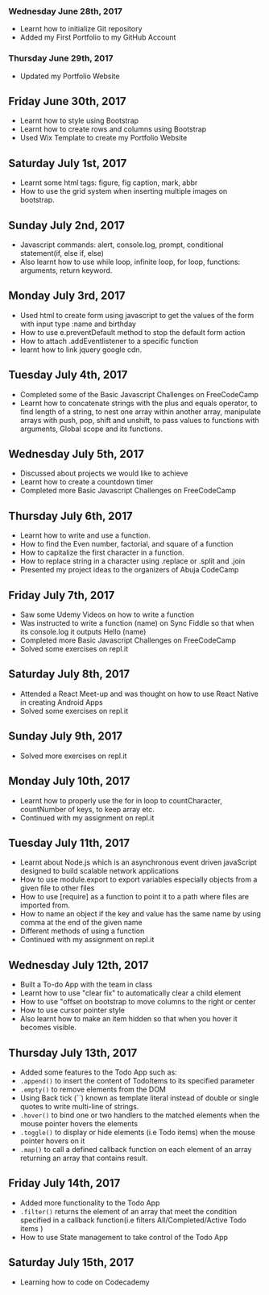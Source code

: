 ### Wednesday June 28th, 2017

* Learnt how to initialize Git repository
* Added my First Portfolio to my GitHub Account 

### Thursday June 29th, 2017

* Updated my Portfolio Website

## Friday June 30th, 2017

* Learnt how to style using Bootstrap
* Learnt how to create rows and columns using Bootstrap
* Used Wix Template to create my Portfolio Website

## Saturday July 1st, 2017
* Learnt some html tags: figure, fig caption, mark, abbr
* How to use the grid system when inserting multiple images on bootstrap.


## Sunday July 2nd, 2017
* Javascript commands: alert, console.log, prompt, conditional statement(if, else if, else)
* Also learnt how to use while loop, infinite loop, for loop, functions: arguments, return keyword.

## Monday July 3rd, 2017
* Used html to create form using javascript to get the values of the form with input type :name and birthday
* How to use e.preventDefault method to stop the default form action
* How to attach .addEventlistener to a specific function
* learnt how to link jquery google cdn.

## Tuesday July 4th, 2017
* Completed some of the Basic Javascript Challenges on FreeCodeCamp
* Learnt how to concatenate strings with the plus and equals operator, to find length of a string, to nest one array within another array, manipulate arrays with push, pop, shift and unshift, to pass values to functions with arguments, Global scope and its functions.

## Wednesday July 5th, 2017
* Discussed about projects we would like to achieve
* Learnt how to create a countdown timer
* Completed more Basic Javascript Challenges on FreeCodeCamp

## Thursday July 6th, 2017
* Learnt how to write and use a function.
* How to find the Even number, factorial, and square of a function
* How to capitalize the first character in a function.
* How to replace string in a character using .replace or .split and .join
* Presented my project ideas to the organizers of Abuja CodeCamp

## Friday July 7th, 2017
* Saw some Udemy Videos on how to write a function
* Was instructed to write a function (name) on Sync Fiddle so that when its console.log it outputs Hello (name)
*  Completed more Basic Javascript Challenges on FreeCodeCamp
* Solved some exercises on repl.it

## Saturday July 8th, 2017
* Attended a React Meet-up and was thought on how to use React Native in creating Android Apps
* Solved some exercises on repl.it

## Sunday July 9th, 2017
* Solved more exercises on repl.it

## Monday July 10th, 2017
* Learnt how to properly use the for in loop to countCharacter, countNumber of keys, to keep array etc.
* Continued with my assignment on repl.it

## Tuesday July 11th, 2017
* Learnt about Node.js which is an asynchronous event driven javaScript designed to build scalable network applications
* How to use module.export to export variables especially objects from a given file to other files
* How to use [require] as a function to point it to a path where files are imported from.
* How to name an object if the key and value has the same name by using comma at the end of the given name
* Different methods of using a function
* Continued with my assignment on repl.it

## Wednesday July 12th, 2017
* Built a To-do App with the team in class
* Learnt how to use "clear fix" to automatically clear a child element
* How to use "offset on bootstrap to move columns to the right or center
* How to use cursor pointer style
* Also learnt how to make an item hidden so that when you hover it becomes visible.

## Thursday July 13th, 2017
* Added some features to the Todo App such as:
* `.append()` to insert the content of TodoItems to its specified parameter
* `.empty()` to remove elements from the DOM 
* Using Back tick (``) known as template literal instead of double or single quotes to write multi-line of strings.
* `.hover()` to bind one or two handlers to the matched elements when the mouse pointer hovers the elements 
* `.toggle()` to display or hide elements (i.e Todo items) when the mouse pointer hovers on it
* `.map()` to call a defined callback function on each element of an array returning an array that contains result.


## Friday July 14th, 2017
* Added more functionality to the Todo App 
* `.filter()` returns the element of an array that meet the condition specified in a callback function(i.e filters All/Completed/Active Todo items )
* How to use State management to take control of the Todo App

## Saturday July 15th, 2017
* Learning how to code on Codecademy